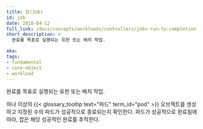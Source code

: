 ```yaml
---
title: 잡(Job)
id: job
date: 2018-04-12
full_link: /docs/concepts/workloads/controllers/jobs-run-to-completion
short_description: >
  완료를 목표로 실행되는 유한 또는 배치 작업.

aka: 
tags:
- fundamental
- core-object
- workload
---
```

 완료를 목표로 실행되는 유한 또는 배치 작업.

<!--more--> 

하나 이상의 {{< glossary_tooltip text="파드" term_id="pod" >}} 오브젝트를 생성하고 지정된 수의 파드가 성공적으로 종료되는지 확인한다. 파드가 성공적으로 완료됨에 따라, 잡은 해당 성공적인 완료를 추적한다.

